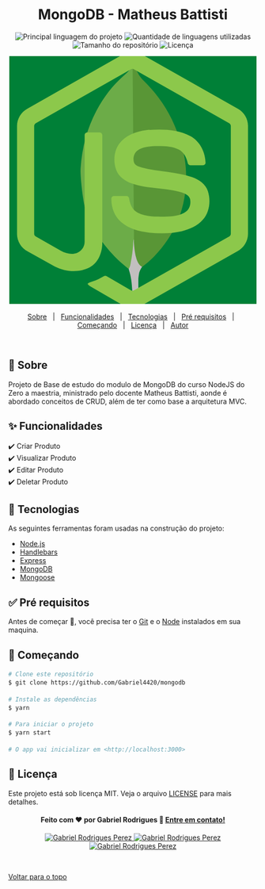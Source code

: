 
<h1 align="center">MongoDB - Matheus Battisti</h1>

<p align="center">
  <img alt="Principal linguagem do projeto" src="https://img.shields.io/github/languages/top/Gabriel4420/mongodb?color=56BEB8">

  <img alt="Quantidade de linguagens utilizadas" src="https://img.shields.io/github/languages/count/Gabriel4420/mongodb?color=56BEB8">

  <img alt="Tamanho do repositório" src="https://img.shields.io/github/repo-size/Gabriel4420/mongodb?color=56BEB8">

  <img alt="Licença" src="https://img.shields.io/github/license/Gabriel4420/mongodb?color=56BEB8">

</p>

<div align="center" id="top"> 
  <img src="public/assets/logomongonode.png" alt="Mongodb" />

</div>


<p align="center">
  <a href="#dart-sobre">Sobre</a> &#xa0; | &#xa0; 
  <a href="#sparkles-funcionalidades">Funcionalidades</a> &#xa0; | &#xa0;
  <a href="#rocket-tecnologias">Tecnologias</a> &#xa0; | &#xa0;
  <a href="#white_check_mark-pré-requisitos">Pré requisitos</a> &#xa0; | &#xa0;
  <a href="#checkered_flag-começando">Começando</a> &#xa0; | &#xa0;
  <a href="#memo-licença">Licença</a> &#xa0; | &#xa0;
  <a href="https://github.com/Gabriel4420" target="_blank">Autor</a>
</p>

<br>

## :dart: Sobre

Projeto de Base de estudo do modulo de MongoDB do curso NodeJS do Zero a maestria, ministrado pelo docente Matheus Battisti, aonde é abordado conceitos de CRUD, além de ter como base a arquitetura MVC.

## :sparkles: Funcionalidades

:heavy_check_mark: Criar Produto\
:heavy_check_mark: Visualizar Produto\
:heavy_check_mark: Editar Produto\
:heavy_check_mark: Deletar Produto

## :rocket: Tecnologias

As seguintes ferramentas foram usadas na construção do projeto:

- [Node.js](https://nodejs.org/en/)
- [Handlebars](https://handlebarsjs.com/)
- [Express](https://expressjs.com/pt-br/)
- [MongoDB](https://www.mongodb.com/docs/)
- [Mongoose](https://mongoosejs.com/)

## :white_check_mark: Pré requisitos

Antes de começar :checkered_flag:, você precisa ter o [Git](https://git-scm.com) e o [Node](https://nodejs.org/en/) instalados em sua maquina.

## :checkered_flag: Começando

```bash
# Clone este repositório
$ git clone https://github.com/Gabriel4420/mongodb

# Instale as dependências
$ yarn

# Para iniciar o projeto
$ yarn start

# O app vai inicializar em <http://localhost:3000>
```

## :memo: Licença

Este projeto está sob licença MIT. Veja o arquivo [LICENSE](LICENSE.md) para mais detalhes.

<h4 align="center">
  Feito com ❤️ por Gabriel Rodrigues 👋️ <a href="mailto:gabriel_rodrigues_perez@hotmail.com">Entre em contato!</a>
</h4>

<p align="center">

  <a href="https://www.linkedin.com/in/gabriel-rodrigues-perez-2069b072/">
    <img alt="Gabriel Rodrigues Perez" src="https://img.shields.io/badge/LinkedIn-Gabriel_Rodrigues-0e76a8?style=flat&logoColor=white&logo=linkedin">
  </a>
  <a href="https://www.facebook.com/gabriel.rodrigues.perez">
    <img alt="Gabriel Rodrigues Perez" src="https://img.shields.io/badge/Facebook-Gabriel_Rodrigues-1778F2?style=flat&logoColor=white&logo=facebook">
  </a>
  <a href="https://www.instagram.com/gabriel_rodrigues_perez/">
    <img alt="Gabriel Rodrigues Perez" src="https://img.shields.io/badge/Instagram-@gabriel4420-833AB4?style=flat&logoColor=white&logo=instagram">
  </a>
  
  
</p>

&#xa0;

<a href="#top">Voltar para o topo</a>
